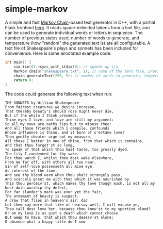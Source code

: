 # simple-markov
A simple and fast [Markov Chain](https://en.wikipedia.org/wiki/Markov_chain)-based text generator in C++, with a partial Flask frontend [here](https://github.com/slightlyskepticalpotat/simple-markov/tree/main/simple-markov-flask). It reads space-delimited tokens from a text file, and can be used to generate individual words or letters in sequence. The number of previous states used, number of words to generate, and temperature (how "random" the generated text is) are all configurable. A text file of Shakespeare's plays and sonnets has been included for convenience. Here is some annotated example code:
```cpp
int main() {
    cin.tie(0)->sync_with_stdio(0); // speeds up i/o
    Markov chain("shakespeare.txt", 1); // name of the text file, previous states used
    chain.generateText(256, 5); // number of words to generate, temperature from 0-100
    return 0;
}
```

The code could generate the following text when run:
```
THE SONNETS by William Shakespeare
From fairest creatures we desire increase,
That thereby beauty's should rose might never die,
But if the while I think proceeds.
Thine eyes I love, and love are still my argument:
So all my vows are oaths lips but to misuse thee:
And all those friends which I compile, confounds
Whose influence is thine, and it born of o'ertake love?
Then gentle cheater urge not my measure,
All these I better in one of thine, from that which it contains,
And that thou forget'st so long,
To speak of that which thou hast taste, too grossly dyed.
The lily I condemned for thy sake.
For thee watch I, whilst thou dost wake elsewhere,
From me far off, with others all too near.
Sin of self-love possesseth all mine eye,
As interest of the time,
And see thy blood warm when thou shalt strangely pass,
And scarcely greet me with that which it was nourished by.
This thou perceiv'st, which makes thy love though much, is not all my best doth worship thy defect,
For far slander's mark was ever yet the fair,
The ornament of beauty is suspect,
A crow that flies in heaven's air: did
Let them say more that like of hearsay well, I will excuse ye,
Thou call dost love her, because thou know'st to my sportive blood?
Or on my love is as gust a death which cannot choose
But weep to have, that which thou deserv'st alone:
O absence what a happy title do I now
```
